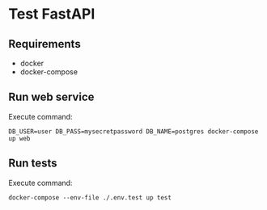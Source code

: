 # Test FastAPI

## Requirements
- docker
- docker-compose

## Run web service 
Execute command:
```
DB_USER=user DB_PASS=mysecretpassword DB_NAME=postgres docker-compose up web

```
## Run tests
Execute command:
```
docker-compose --env-file ./.env.test up test
```
